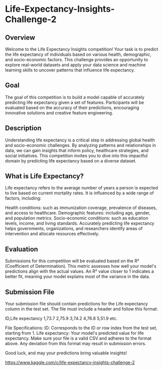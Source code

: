 # Life-Expectancy-Insights-Challenge-2

## Overview
Welcome to the Life Expectancy Insights competition! Your task is to predict the life expectancy of individuals based on various health, demographic, and socio-economic factors. This challenge provides an opportunity to explore real-world datasets and apply your data science and machine learning skills to uncover patterns that influence life expectancy.

## Goal
The goal of this competition is to build a model capable of accurately predicting life expectancy given a set of features. Participants will be evaluated based on the accuracy of their predictions, encouraging innovative solutions and creative feature engineering.

## Description
Understanding life expectancy is a critical step in addressing global health and socio-economic challenges. By analyzing patterns and relationships in data, we can gain insights that inform policy, healthcare strategies, and social initiatives. This competition invites you to dive into this impactful domain by predicting life expectancy based on a diverse dataset.

## What is Life Expectancy?
Life expectancy refers to the average number of years a person is expected to live based on current mortality rates. It is influenced by a wide range of factors, including:

Health conditions: such as immunization coverage, prevalence of diseases, and access to healthcare.
Demographic features: including age, gender, and population metrics.
Socio-economic conditions: such as education levels, income, and living standards.
Accurately predicting life expectancy helps governments, organizations, and researchers identify areas of intervention and allocate resources effectively.

## Evaluation
Submissions for this competition will be evaluated based on the R² (Coefficient of Determination). This metric assesses how well your model's predictions align with the actual values. An R² value closer to 1 indicates a better fit, meaning your model explains most of the variance in the data.

## Submission File
Your submission file should contain predictions for the Life expectancy column in the test set. The file must include a header and follow this format:

ID,Life expectancy
1,73.7
2,75.9
3,74.2
4,76.8
5,51.9
etc.

File Specifications:
ID: Corresponds to the ID or row index from the test set, starting from 1.
Life expectancy: Your model's predicted value for life expectancy.
Make sure your file is a valid CSV and adheres to the format above. Any deviation from this format may result in submission errors.

Good luck, and may your predictions bring valuable insights!

https://www.kaggle.com/c/life-expectancy-insights-challenge-2
